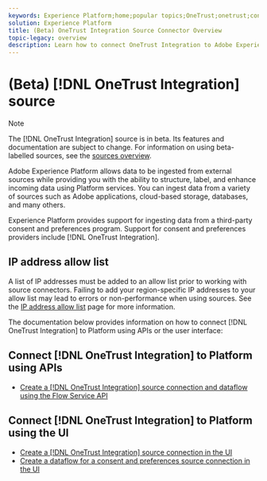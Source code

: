 ```yaml
---
keywords: Experience Platform;home;popular topics;OneTrust;onetrust;consent;consent and preferences;compliance
solution: Experience Platform
title: (Beta) OneTrust Integration Source Connector Overview
topic-legacy: overview
description: Learn how to connect OneTrust Integration to Adobe Experience Platform using APIs or the user interface.
---
```

# (Beta) [!DNL OneTrust Integration] source

>[!NOTE]
>
>The [!DNL OneTrust Integration] source is in beta. Its features and documentation are subject to change. For information on using beta-labelled sources, see the [sources overview](../../home.md#terms-and-conditions).

Adobe Experience Platform allows data to be ingested from external sources while providing you with the ability to structure, label, and enhance incoming data using Platform services. You can ingest data from a variety of sources such as Adobe applications, cloud-based storage, databases, and many others.

Experience Platform provides support for ingesting data from a third-party consent and preferences program. Support for consent and preferences providers include [!DNL OneTrust Integration].

## IP address allow list

A list of IP addresses must be added to an allow list prior to working with source connectors. Failing to add your region-specific IP addresses to your allow list may lead to errors or non-performance when using sources. See the [IP address allow list](../../ip-address-allow-list.md) page for more information.

The documentation below provides information on how to connect [!DNL OneTrust Integration] to Platform using APIs or the user interface:

## Connect [!DNL OneTrust Integration] to Platform using APIs

- [Create a [!DNL OneTrust Integration] source connection and dataflow using the Flow Service API](../../tutorials/api/create/consent-and-preferences/onetrust.md)

## Connect [!DNL OneTrust Integration] to Platform using the UI

- [Create a [!DNL OneTrust Integration] source connection in the UI](../../tutorials/ui/create/consent-and-preferences/onetrust.md)
- [Create a dataflow for a consent and preferences source connection in the UI](../../tutorials/ui/dataflow/consent-and-preferences.md)
